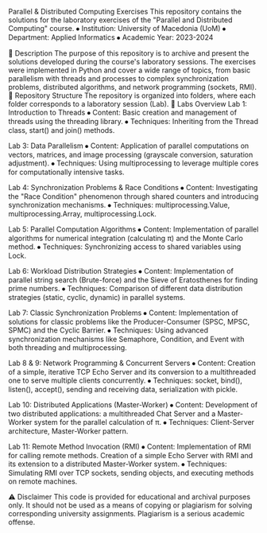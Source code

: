 Parallel & Distributed Computing Exercises
This repository contains the solutions for the laboratory exercises of the "Parallel and Distributed Computing" course.
⦁	Institution: University of Macedonia (UoM)
⦁	Department: Applied Informatics
⦁	Academic Year: 2023-2024

📝 Description
The purpose of this repository is to archive and present the solutions developed during the course's laboratory sessions. The exercises were implemented in Python and cover a wide range of topics, from basic parallelism with threads and processes to complex synchronization problems, distributed algorithms, and network programming (sockets, RMI).
📂 Repository Structure
The repository is organized into folders, where each folder corresponds to a laboratory session (Lab).
🔬 Labs Overview
Lab 1: Introduction to Threads
⦁	Content: Basic creation and management of threads using the threading library.
⦁	Techniques: Inheriting from the Thread class, start() and join() methods.

Lab 3: Data Parallelism
⦁	Content: Application of parallel computations on vectors, matrices, and image processing (grayscale conversion, saturation adjustment).
⦁	Techniques: Using multiprocessing to leverage multiple cores for computationally intensive tasks.

Lab 4: Synchronization Problems & Race Conditions
⦁	Content: Investigating the "Race Condition" phenomenon through shared counters and introducing synchronization mechanisms.
⦁	Techniques: multiprocessing.Value, multiprocessing.Array, multiprocessing.Lock.

Lab 5: Parallel Computation Algorithms
⦁	Content: Implementation of parallel algorithms for numerical integration (calculating π) and the Monte Carlo method.
⦁	Techniques: Synchronizing access to shared variables using Lock.

Lab 6: Workload Distribution Strategies
⦁	Content: Implementation of parallel string search (Brute-force) and the Sieve of Eratosthenes for finding prime numbers.
⦁	Techniques: Comparison of different data distribution strategies (static, cyclic, dynamic) in parallel systems.

Lab 7: Classic Synchronization Problems
⦁	Content: Implementation of solutions for classic problems like the Producer-Consumer (SPSC, MPSC, SPMC) and the Cyclic Barrier.
⦁	Techniques: Using advanced synchronization mechanisms like Semaphore, Condition, and Event with both threading and multiprocessing.

Lab 8 & 9: Network Programming & Concurrent Servers
⦁	Content: Creation of a simple, iterative TCP Echo Server and its conversion to a multithreaded one to serve multiple clients concurrently.
⦁	Techniques: socket, bind(), listen(), accept(), sending and receiving data, serialization with pickle.

Lab 10: Distributed Applications (Master-Worker)
⦁	Content: Development of two distributed applications: a multithreaded Chat Server and a Master-Worker system for the parallel calculation of π.
⦁	Techniques: Client-Server architecture, Master-Worker pattern.

Lab 11: Remote Method Invocation (RMI)
⦁	Content: Implementation of RMI for calling remote methods. Creation of a simple Echo Server with RMI and its extension to a distributed Master-Worker system.
⦁	Techniques: Simulating RMI over TCP sockets, sending objects, and executing methods on remote machines.

⚠️ Disclaimer
This code is provided for educational and archival purposes only. It should not be used as a means of copying or plagiarism for solving corresponding university assignments. Plagiarism is a serious academic offense.
